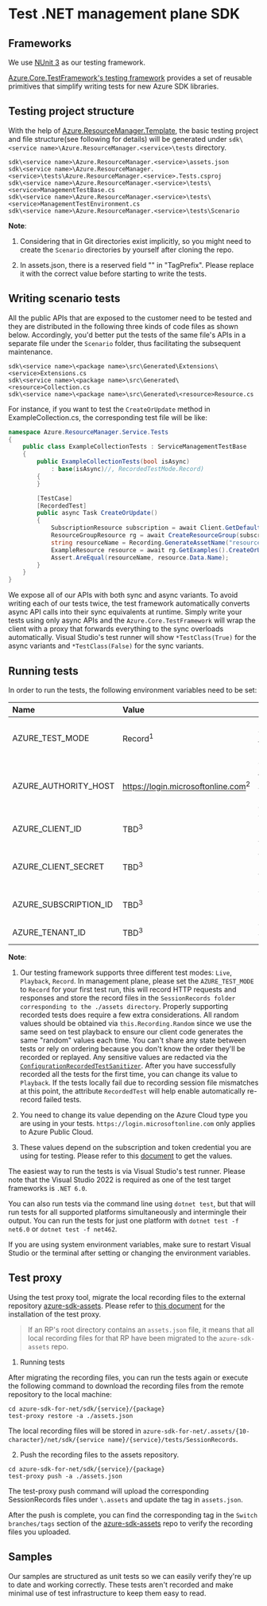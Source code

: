 # Test .NET management plane SDK

## Frameworks

We use [NUnit 3][nunit] as our testing framework.

[Azure.Core.TestFramework's testing framework][core_tests] provides a set of reusable primitives that simplify writing tests for new Azure SDK libraries.

## Testing project structure

With the help of [Azure.ResourceManager.Template][mgmt_template], the basic testing project and file structure(see following for details) will be generated under `sdk\<service name>\Azure.ResourceManager.<service>\tests` directory.

```text
sdk\<service name>\Azure.ResourceManager.<service>\assets.json
sdk\<service name>\Azure.ResourceManager.<service>\tests\Azure.ResourceManager.<service>.Tests.csproj
sdk\<service name>\Azure.ResourceManager.<service>\tests\<service>ManagementTestBase.cs
sdk\<service name>\Azure.ResourceManager.<service>\tests\<service>ManagementTestEnvironment.cs
sdk\<service name>\Azure.ResourceManager.<service>\tests\Scenario
```

**Note**: 

1. Considering that in Git directories exist implicitly, so you might need to create the `Scenario` directories by yourself after cloning the repo.

2. In assets.json, there is a reserved field "<service name>" in "TagPrefix". Please replace it with the correct value before starting to write the tests.

## Writing scenario tests

All the public APIs that are exposed to the customer need to be tested and they are distributed in the following three kinds of code files as shown below. Accordingly, you'd better put the tests of the same file's APIs in a separate file under the `Scenario` folder, thus facilitating the subsequent maintenance.

```text
sdk\<service name>\<package name>\src\Generated\Extensions\<service>Extensions.cs
sdk\<service name>\<package name>\src\Generated\<resource>Collection.cs
sdk\<service name>\<package name>\src\Generated\<resource>Resource.cs
```

For instance, if you want to test the `CreateOrUpdate` method in ExampleCollection.cs, the corresponding test file will be like:

```csharp
namespace Azure.ResourceManager.Service.Tests
{
    public class ExampleCollectionTests : ServiceManagementTestBase
    {
        public ExampleCollectionTests(bool isAsync)
            : base(isAsync)//, RecordedTestMode.Record)
        {
        }

        [TestCase]
        [RecordedTest]
        public async Task CreateOrUpdate()
        {
            SubscriptionResource subscription = await Client.GetDefaultSubscriptionAsync();
            ResourceGroupResource rg = await CreateResourceGroup(subscription, "testRg", AzureLocation.WestUS);
            string resourceName = Recording.GenerateAssetName("resource");
            ExampleResource resource = await rg.GetExamples().CreateOrUpdateAsync(WaitUntil.Completed, resourceName, new ExampleData());
            Assert.AreEqual(resourceName, resource.Data.Name);
        }
    }
}
```

We expose all of our APIs with both sync and async variants. To avoid writing each of our tests twice, the test framework automatically converts async API calls into their sync equivalents at runtime. Simply write your tests using only async APIs and the `Azure.Core.TestFramework` will wrap the client with a proxy that forwards everything to the sync overloads automatically. Visual Studio's test runner will show `*TestClass(True)` for the async variants and `*TestClass(False)` for the sync variants.

## Running tests

In order to run the tests, the following environment variables need to be set:

| Name | Value | Description |
| :--- | :---- | :---------- |
| AZURE_TEST_MODE | Record<sup>1</sup> | Specify in which mode the test will run |
| AZURE_AUTHORITY_HOST | https://login.microsoftonline.com<sup>2</sup> | The host of the Azure Active Directory authority |
| AZURE_CLIENT_ID | TBD<sup>3</sup> | The Service Principal Application ID |
| AZURE_CLIENT_SECRET | TBD<sup>3</sup> | A Service Principal Authentication Key |
| AZURE_SUBSCRIPTION_ID | TBD<sup>3</sup> | The Azure Subscription ID |
| AZURE_TENANT_ID | TBD<sup>3</sup> | The AAD Tenant ID |

**Note**:

1. Our testing framework supports three different test modes: `Live`, `Playback`, `Record`. In management plane, please set the `AZURE_TEST_MODE` to `Record` for your first test run, this will record HTTP requests and responses and store the record files in the `SessionRecords folder corresponding to the ./assets directory`. Properly supporting recorded tests does require a few extra considerations. All random values should be obtained via `this.Recording.Random` since we use the same seed on test playback to ensure our client code generates the same "random" values each time. You can't share any state between tests or rely on ordering because you don't know the order they'll be recorded or replayed. Any sensitive values are redacted via the [`ConfigurationRecordedTestSanitizer`][test_sanitizer]. After you have successfully recorded all the tests for the first time, you can change its value to `Playback`. If the tests locally fail due to recording session file mismatches at this point, the attribute `RecordedTest` will help enable automatically re-record failed tests.

2. You need to change its value depending on the Azure Cloud type you are using in your tests. `https://login.microsoftonline.com` only applies to Azure Public Cloud.

3. These values depend on the subscription and token credential you are using for testing. Please refer to this [document][authenticate] to get the values.

The easiest way to run the tests is via Visual Studio's test runner. Please note that the Visual Studio 2022 is required as one of the test target frameworks is `.NET 6.0`.

You can also run tests via the command line using `dotnet test`, but that will run tests for all supported platforms simultaneously and intermingle their output. You can run the tests for just one platform with `dotnet test -f net6.0` or `dotnet test -f net462`.

If you are using system environment variables, make sure to restart Visual Studio or the terminal after setting or changing the environment variables.

## Test proxy

Using the test proxy tool, migrate the local recording files to the external repository [azure-sdk-assets](https://github.com/Azure/azure-sdk-assets). Please refer to [this document](https://github.com/Azure/azure-sdk-tools/blob/main/tools/test-proxy/Azure.Sdk.Tools.TestProxy/README.md#installation) for the installation of the test proxy.

> If an RP's root directory contains an `assets.json` file, it means that all local recording files for that RP have been migrated to the `azure-sdk-assets` repo.

1. Running tests

After migrating the recording files, you can run the tests again or execute the following command to download the recording files from the remote repository to the local machine:
```
cd azure-sdk-for-net/sdk/{service}/{package}
test-proxy restore -a ./assets.json
```
The local recording files will be stored in `azure-sdk-for-net/.assets/{10-character}/net/sdk/{service name}/{service}/tests/SessionRecords`.

2. Push the recording files to the assets repository.

```
cd azure-sdk-for-net/sdk/{service}/{package}
test-proxy push -a ./assets.json
```
The test-proxy push command will upload the corresponding SessionRecords files under `\.assets` and update the tag in `assets.json`.

After the push is complete, you can find the corresponding tag in the `Switch branches/tags` section of the [azure-sdk-assets](https://github.com/Azure/azure-sdk-assets) repo  to verify the recording files you uploaded.

## Samples

Our samples are structured as unit tests so we can easily verify they're up to date and working correctly. These tests aren't recorded and make minimal use of test infrastructure to keep them easy to read.

<!-- LINKS -->
[nunit]: https://docs.nunit.org/
[core_tests]: https://github.com/Azure/azure-sdk-for-net/tree/master/sdk/core/Azure.Core.TestFramework
[mgmt_template]: https://github.com/Azure/azure-sdk-for-net/tree/main/eng/templates/Azure.ResourceManager.Template
[test_sanitizer]: https://github.com/Azure/azure-sdk-for-net/tree/main/sdk/core/Azure.Core.TestFramework#sanitizing
[authenticate]: https://github.com/Azure/azure-sdk-for-net/blob/main/sdk/resourcemanager/Azure.ResourceManager/docs/AuthUsingEnvironmentVariables.md
